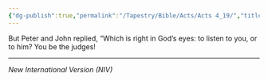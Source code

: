 ```yaml
---
{"dg-publish":true,"permalink":"/Tapestry/Bible/Acts/Acts 4_19/","title":"Acts 4:19","hide":true,"tags":["bible-verse","bible-verse"],"dgHomeLink":true,"dgShowLocalGraph":true,"dgEnableSearch":true}
---
```


But Peter and John replied, “Which is right in God’s eyes: to listen to you, or to him? You be the judges!

---
*New International Version (NIV)*